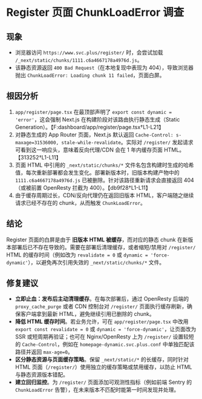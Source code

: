 # Register 页面 ChunkLoadError 调查

## 现象
- 浏览器访问 `https://www.svc.plus/register/` 时，会尝试加载 `/_next/static/chunks/1111.c6a4667178a4976d.js`。
- 该静态资源返回 `400 Bad Request`（在本地复现中表现为 404），导致浏览器抛出 `ChunkLoadError: Loading chunk 11 failed`，页面白屏。

## 根因分析
1. `app/register/page.tsx` 在最顶部声明了 `export const dynamic = 'error'`，这会强制 Next.js 在构建阶段对该路由执行静态生成（Static Generation）。【F:dashboard/app/register/page.tsx†L1-L21】
2. 对静态生成的 App Router 页面，Next.js 默认返回 `Cache-Control: s-maxage=31536000, stale-while-revalidate`。实际对 `/register/` 发起请求可看到这一响应头，意味着反向代理/CDN 会在 1 年内缓存页面 HTML。【313252†L1-L11】
3. 页面 HTML 中引用的 `_next/static/chunks/*` 文件名包含构建时生成的哈希值，每次重新部署都会发生变化。部署新版本时，旧版本构建产物中的 `1111.c6a4667178a4976d.js` 已被删除。针对该路径重新请求会直接返回 404（或被前置 OpenResty 拦截为 400）。【db9f28†L1-L11】
4. 由于缓存周期过长，CDN/反向代理仍在返回旧版本 HTML，客户端随之继续请求已经不存在的 chunk，从而触发 `ChunkLoadError`。

## 结论
Register 页面的白屏是由于 **旧版本 HTML 被缓存**，而对应的静态 chunk 在新版本部署后已不存在导致的。需要在部署后清理缓存，或者缩短/禁用对 `/register/` HTML 的缓存时间（例如改为 `revalidate = 0` 或 `dynamic = 'force-dynamic'`），以避免再次引用失效的 `_next/static/chunks/*` 文件。

## 修复建议
- **立即止血：发布后主动清理缓存**。在每次部署后，通过 OpenResty 后端的 `proxy_cache_purge` 或者 CDN 控制台对 `/register/` 页面执行缓存刷新，确保客户端拿到最新 HTML，避免继续引用已删除的 chunk。
- **降低 HTML 缓存时间**。若业务允许，可在 `app/register/page.tsx` 中改用 `export const revalidate = 0` 或 `dynamic = 'force-dynamic'`，让页面改为 SSR 或短周期再验证；也可在 Nginx/OpenResty 上为 `/register/` 设置较短的 `Cache-Control`，例如在 `homepage-dynamic.svc.plus.conf` 中单独匹配该路径并返回 `max-age=0`。
- **区分静态资源与页面缓存策略**。保留 `_next/static/*` 的长缓存，同时针对 HTML 页面（`/register/`）使用独立的缓存策略或禁用缓存，以防止 HTML 与静态资源版本错配。
- **建立回归监控**。为 `/register/` 页面添加可观测性指标（例如前端 Sentry 的 `ChunkLoadError` 告警），在未来版本不匹配时能第一时间发现并处理。
